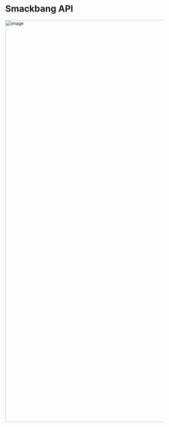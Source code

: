# Smackbang API

<img width="1279" alt="image" src="https://user-images.githubusercontent.com/74598281/159097545-c08d6340-4eea-4a23-9c99-1bf84928ed33.png">

